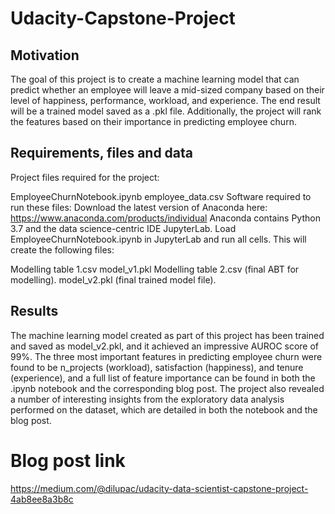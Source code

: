 # Udacity-Capstone-Project
## Motivation
The goal of this project is to create a machine learning model that can predict whether an employee will leave a mid-sized company based on their level of happiness, performance, workload, and experience. The end result will be a trained model saved as a .pkl file. Additionally, the project will rank the features based on their importance in predicting employee churn.
## Requirements, files and data
Project files required for the project:

EmployeeChurnNotebook.ipynb
employee_data.csv
Software required to run these files:
Download the latest version of Anaconda here: https://www.anaconda.com/products/individual
Anaconda contains Python 3.7 and the data science-centric IDE JupyterLab.
Load EmployeeChurnNotebook.ipynb in JupyterLab and run all cells.
This will create the following files:

Modelling table 1.csv
model_v1.pkl
Modelling table 2.csv (final ABT for modelling).
model_v2.pkl (final trained model file).
## Results
The machine learning model created as part of this project has been trained and saved as model_v2.pkl, and it achieved an impressive AUROC score of 99%. The three most important features in predicting employee churn were found to be n_projects (workload), satisfaction (happiness), and tenure (experience), and a full list of feature importance can be found in both the .ipynb notebook and the corresponding blog post. The project also revealed a number of interesting insights from the exploratory data analysis performed on the dataset, which are detailed in both the notebook and the blog post.
# Blog post link
https://medium.com/@dilupac/udacity-data-scientist-capstone-project-4ab8ee8a3b8c

